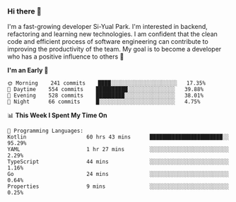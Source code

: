 ### Hi there 👋


I'm a fast-growing developer Si-Yual Park. I'm interested in backend, refactoring and learning new technologies. I am confident that the clean code and efficient process of software engineering can contribute to improving the productivity of the team. My goal is to become a developer who has a positive influence to others 🔭

<!--START_SECTION:waka-->
**I'm an Early 🐤** 

```text
🌞 Morning    241 commits    ████░░░░░░░░░░░░░░░░░░░░░   17.35% 
🌆 Daytime    554 commits    ██████████░░░░░░░░░░░░░░░   39.88% 
🌃 Evening    528 commits    █████████░░░░░░░░░░░░░░░░   38.01% 
🌙 Night      66 commits     █░░░░░░░░░░░░░░░░░░░░░░░░   4.75%

```


📊 **This Week I Spent My Time On** 

```text
💬 Programming Languages: 
Kotlin                   60 hrs 43 mins      ███████████████████████░░   95.29% 
YAML                     1 hr 27 mins        ░░░░░░░░░░░░░░░░░░░░░░░░░   2.29% 
TypeScript               44 mins             ░░░░░░░░░░░░░░░░░░░░░░░░░   1.16% 
Go                       24 mins             ░░░░░░░░░░░░░░░░░░░░░░░░░   0.64% 
Properties               9 mins              ░░░░░░░░░░░░░░░░░░░░░░░░░   0.25%

```


<!--END_SECTION:waka-->
